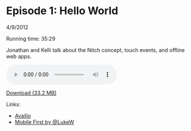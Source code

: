 Episode 1: Hello World
====
4/9/2012

Running time: 35:29

Jonathan and Kelli talk about the Nitch concept, touch events, and offline web apps. 

<audio preload="auto" controls>
	<source src="https://s3.amazonaws.com/nitch/Episode_1_Hello_World.mp3" type="audio/mpeg" />
	<source src="https://s3.amazonaws.com/nitch/Episode_1_Hello_World.ogg" type="audio/ogg" />
</audio>


[Download (33.2 MB)](https://s3.amazonaws.com/nitch/Episode_1_Hello_World.mp3 "Episode 1: Hello World")

Links:

* [Availio](http://avail.io)
* [Mobile First by @LukeW](http://www.lukew.com/ff/entry.asp?933)
